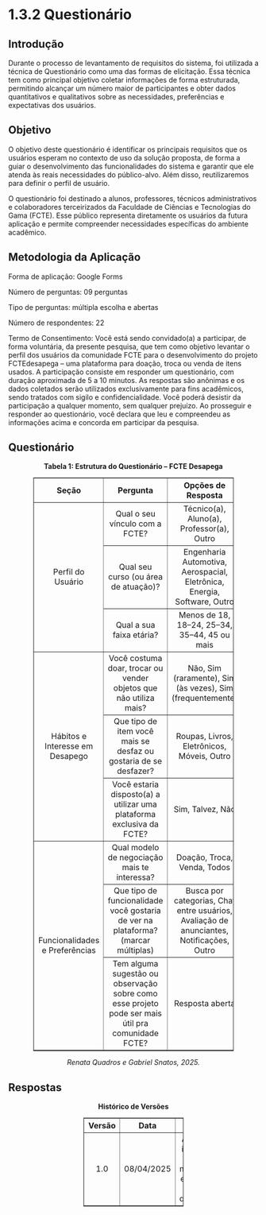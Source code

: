 # 1.3.2 Questionário

## Introdução

Durante o processo de levantamento de requisitos do sistema, foi utilizada a técnica de Questionário como uma das formas de elicitação. Essa técnica tem como principal objetivo coletar informações de forma estruturada, permitindo alcançar um número maior de participantes e obter dados quantitativos e qualitativos sobre as necessidades, preferências e expectativas dos usuários.

## Objetivo

O objetivo deste questionário é identificar os principais requisitos que os usuários esperam no contexto de uso da solução proposta, de forma a guiar o desenvolvimento das funcionalidades do sistema e garantir que ele atenda às reais necessidades do público-alvo. Além disso, reutilizaremos para definir o perfil de usuário. 

O questionário foi destinado a alunos, professores, técnicos administrativos e colaboradores terceirizados da Faculdade de Ciências e Tecnologias do Gama (FCTE). Esse público representa diretamente os usuários da futura aplicação e permite compreender necessidades específicas do ambiente acadêmico.

## Metodologia da Aplicação
Forma de aplicação: Google Forms

Número de perguntas: 09 perguntas 

Tipo de perguntas: múltipla escolha e abertas

Número de respondentes: 22

Termo de Consentimento: Você está sendo convidado(a) a participar, de forma voluntária, da presente pesquisa, que tem como objetivo levantar o perfil dos usuários da comunidade FCTE para o desenvolvimento do projeto FCTEdesapega – uma plataforma para doação, troca ou venda de itens usados. A participação consiste em responder um questionário, com duração aproximada de 5 a 10 minutos. As respostas são anônimas e os dados coletados serão utilizados exclusivamente para fins acadêmicos, sendo tratados com sigilo e confidencialidade. Você poderá desistir da participação a qualquer momento, sem qualquer prejuízo. Ao prosseguir e responder ao questionário, você declara que leu e compreendeu as informações acima e concorda em participar da pesquisa.

## Questionário

<p align="center"><strong>Tabela 1: Estrutura do Questionário – FCTE Desapega</strong></p>

<table style="margin: auto; width: 80%; border-collapse: collapse;" border="1" cellpadding="8">
  <thead>
    <tr>
      <th style="text-align: center;">Seção</th>
      <th style="text-align: center;">Pergunta</th>
      <th style="text-align: center;">Opções de Resposta</th>
    </tr>
  </thead>
  <tbody>
    <tr>
      <td style="text-align: center;" rowspan="3">Perfil do Usuário</td>
      <td style="text-align: center;">Qual o seu vínculo com a FCTE?</td>
      <td style="text-align: center;">Técnico(a), Aluno(a), Professor(a), Outro</td>
    </tr>
    <tr>
      <td style="text-align: center;">Qual seu curso (ou área de atuação)?</td>
      <td style="text-align: center;">Engenharia Automotiva, Aerospacial, Eletrônica, Energia, Software, Outro</td>
    </tr>
    <tr>
      <td style="text-align: center;">Qual a sua faixa etária?</td>
      <td style="text-align: center;">Menos de 18, 18–24, 25–34, 35–44, 45 ou mais</td>
    </tr>
    <tr>
      <td style="text-align: center;" rowspan="3">Hábitos e Interesse em Desapego</td>
      <td style="text-align: center;">Você costuma doar, trocar ou vender objetos que não utiliza mais?</td>
      <td style="text-align: center;">Não, Sim (raramente), Sim (às vezes), Sim (frequentemente)</td>
    </tr>
    <tr>
      <td style="text-align: center;">Que tipo de item você mais se desfaz ou gostaria de se desfazer?</td>
      <td style="text-align: center;">Roupas, Livros, Eletrônicos, Móveis, Outro</td>
    </tr>
    <tr>
      <td style="text-align: center;">Você estaria disposto(a) a utilizar uma plataforma exclusiva da FCTE?</td>
      <td style="text-align: center;">Sim, Talvez, Não</td>
    </tr>
    <tr>
      <td style="text-align: center;" rowspan="3">Funcionalidades e Preferências</td>
      <td style="text-align: center;">Qual modelo de negociação mais te interessa?</td>
      <td style="text-align: center;">Doação, Troca, Venda, Todos</td>
    </tr>
    <tr>
      <td style="text-align: center;">Que tipo de funcionalidade você gostaria de ver na plataforma? (marcar múltiplas)</td>
      <td style="text-align: center;">Busca por categorias, Chat entre usuários, Avaliação de anunciantes, Notificações, Outro</td>
    </tr>
    <tr>
      <td style="text-align: center;">Tem alguma sugestão ou observação sobre como esse projeto pode ser mais útil pra comunidade FCTE?</td>
      <td style="text-align: center;">Resposta aberta</td>
    </tr>
  </tbody>
</table>

<p align="center"><em>Renata Quadros e Gabriel Snatos, 2025.</em></p>

## Respostas 

<p align="center"><strong> Histórico de Versões</strong></p>

<table style="margin: auto; width: 40%; border-collapse: collapse;" border="1" cellpadding="8">
  <thead>
    <tr>
      <th style="text-align: center;">Versão</th>
      <th style="text-align: center;">Data</th>
      <th style="text-align: center;">Descrição</th>
      <th style="text-align: center;">Autor(es)</th>
      <th style="text-align: center;">Revisor(es)</th>
    </tr>
  </thead>
  <tbody>
    <tr>
      <td style="text-align: center;">1.0</td>
      <td style="text-align: center;">08/04/2025</td>
      <td style="text-align: center;">Adicionado introdução, objetivo, metodologia e perguntas do questionário</td>
      <td style="text-align: center;"><a href="https://github.com/RenataKurzawa">Renata Quadros</a></td>
      <td style="text-align: center;">-</td>
    </tr>
  </tbody>
</table>
